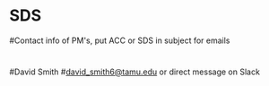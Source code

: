 # SDS
#Contact info of PM's, put ACC or SDS in subject for emails
#
#David Smith 
#david_smith6@tamu.edu or direct message on Slack
